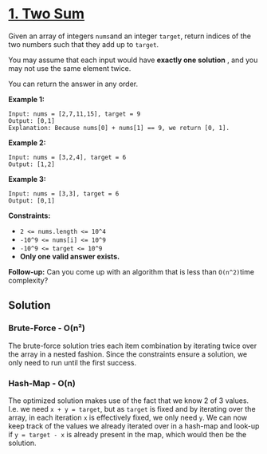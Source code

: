 # [1. Two Sum](https://leetcode.com/problems/two-sum/description/)

Given an array of integers <code>nums</code>and an integer <code>target</code>, return indices of the two numbers such that they add up to <code>target</code>.

You may assume that each input would have **exactly one solution** , and you may not use the same element twice.

You can return the answer in any order.

**Example 1:**

```
Input: nums = [2,7,11,15], target = 9
Output: [0,1]
Explanation: Because nums[0] + nums[1] == 9, we return [0, 1].
```

**Example 2:**

```
Input: nums = [3,2,4], target = 6
Output: [1,2]
```

**Example 3:**

```
Input: nums = [3,3], target = 6
Output: [0,1]
```

**Constraints:**

- <code>2 <= nums.length <= 10^4</code>
- <code>-10^9 <= nums[i] <= 10^9</code>
- <code>-10^9 <= target <= 10^9</code>
- **Only one valid answer exists.**

**Follow-up:** Can you come up with an algorithm that is less than <code>O(n^2)</code>time complexity?

## Solution

### Brute-Force - O(n²)

The brute-force solution tries each item combination by iterating twice over the array in a nested fashion. Since the constraints ensure a solution, we only need to run until the first success.

### Hash-Map - O(n)

The optimized solution makes use of the fact that we know 2 of 3 values. I.e. we need `x + y = target`, but as `target` is fixed and by iterating over the array, in each iteration `x` is effectively fixed, we only need `y`. We can now keep track of the values we already iterated over in a hash-map and look-up if `y = target - x` is already present in the map, which would then be the solution.
